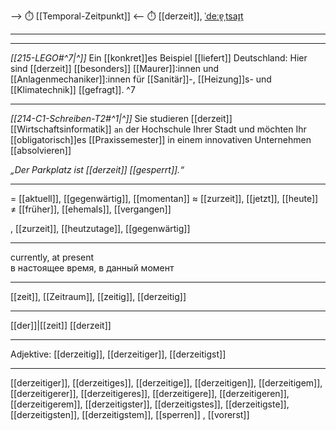 --> ⏱️ [[Temporal-Zeitpunkt]] <--
⏱️ [[derzeit]], [ˈdeːɐ̯ˌtsaɪ̯t](https://youglish.com/pronounce/derzeit/german)

---
---

*[[215-LEGO#^7|^]]* Ein [[konkret]]es Beispiel [[liefert]] Deutschland: Hier sind [[derzeit]] [[besonders]] [[Maurer]]:innen und [[Anlagenmechaniker]]:innen für [[Sanitär]]-, [[Heizung]]s- und [[Klimatechnik]] [[gefragt]]. ^7




----


*[[214-C1-Schreiben-T2#^1|^]]* Sie studieren [[derzeit]] [[Wirtschaftsinformatik]] `an` der Hochschule Ihrer Stadt und möchten Ihr [[obligatorisch]]es [[Praxissemester]] in einem innovativen Unternehmen [[absolvieren]]

_„Der Parkplatz ist [[derzeit]] [[gesperrt]].“_

---

= [[aktuell]], [[gegenwärtig]], [[momentan]]
≈ [[zurzeit]], [[jetzt]], [[heute]]
≠ [[früher]], [[ehemals]], [[vergangen]]

, [[zurzeit]], [[heutzutage]], [[gegenwärtig]]

---

currently, at present  
в настоящее время, в данный момент

---

[[zeit]], [[Zeitraum]], [[zeitig]], [[derzeitig]]

---

[[der]]|[[zeit]]
[[derzeit]]

---

Adjektive: [[derzeitig]], [[derzeitiger]], [[derzeitigst]]

---

[[derzeitiger]], [[derzeitiges]], [[derzeitige]], [[derzeitigen]], [[derzeitigem]], [[derzeitigerer]], [[derzeitigeres]], [[derzeitigere]], [[derzeitigeren]], [[derzeitigerem]], [[derzeitigster]], [[derzeitigstes]], [[derzeitigste]], [[derzeitigsten]], [[derzeitigstem]], [[sperren]]
, [[vorerst]]